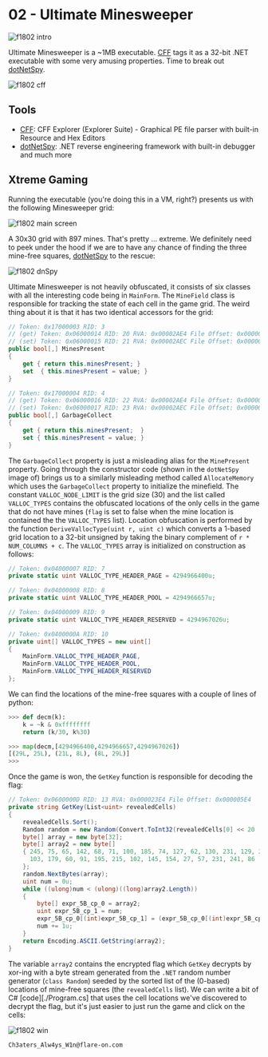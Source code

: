 # 02 - Ultimate Minesweeper

![f1802 intro](./f1802-ultimate-minesweeper.png)

Ultimate Minesweeper is a ~1MB executable. [CFF][CFF] tags it as a 32-bit .NET executable with some
very amusing properties. Time to break out [dotNetSpy][dnSpy].

![f1802 cff](./f1802-cff.png)

Tools
---
- [CFF][CFF]: CFF Explorer (Explorer Suite) - Graphical PE file parser with built-in Resource and Hex Editors
- [dotNetSpy][dnSpy]: .NET reverse engineering framework with built-in debugger and much more

Xtreme Gaming
---

Running the executable (you're doing this in a VM, right?) presents us with the following Minesweeper grid:

![f1802 main screen](./f1802-main-screen.png)

A 30x30 grid with 897 mines. That's pretty ... extreme. We definitely need to peek under the hood if we are
to have any chance of finding the three mine-free squares, [dotNetSpy][dnSpy] to the rescue:

![f1802 dnSpy](./f1802-dnSpy.png) 

Ultimate Minesweeper is not heavily obfuscated, it consists of six classes with all the interesting
code being in `MainForm`. The `MineField` class is responsible for tracking the state of each cell
in the game grid. The weird thing about it is that it has two identical accessors for the grid:

```C#
// Token: 0x17000003 RID: 3
// (get) Token: 0x06000014 RID: 20 RVA: 0x00002AE4 File Offset: 0x00000CE4
// (set) Token: 0x06000015 RID: 21 RVA: 0x00002AEC File Offset: 0x00000CEC
public bool[,] MinesPresent
{
	get { return this.minesPresent; }
	set	 { this.minesPresent = value; }
}

// Token: 0x17000004 RID: 4
// (get) Token: 0x06000016 RID: 22 RVA: 0x00002AE4 File Offset: 0x00000CE4
// (set) Token: 0x06000017 RID: 23 RVA: 0x00002AEC File Offset: 0x00000CEC
public bool[,] GarbageCollect
{
	get { return this.minesPresent;  }
	set { this.minesPresent = value; }
}
```

The `GarbageCollect` property is just a misleading alias for the `MinePresent` property.
Going through the constructor code (shown in the `dotNetSpy` image of) brings us to a similarly
misleading method called `AllocateMemory` which uses the `GarbageCollect` property to initialize
the minefield. The constant `VALLOC_NODE_LIMIT` is the grid size (30) and the list called
`VALLOC_TYPES` contains the obfuscated locations of the only cells in the game that do not have
mines (`flag` is set to false when the mine location is contained the the `VALLOC_TYPES` list).
Location obfuscation is performed by the function `DeriveVallocType(uint r, uint c)` which
converts a 1-based grid location to a 32-bit unsigned by taking the binary complement of `r * NUM_COLUMNS + c`.
The `VALLOC_TYPES` array is initialized on construction as follows:

```C#
// Token: 0x04000007 RID: 7
private static uint VALLOC_TYPE_HEADER_PAGE = 4294966400u;

// Token: 0x04000008 RID: 8
private static uint VALLOC_TYPE_HEADER_POOL = 4294966657u;

// Token: 0x04000009 RID: 9
private static uint VALLOC_TYPE_HEADER_RESERVED = 4294967026u;

// Token: 0x0400000A RID: 10
private uint[] VALLOC_TYPES = new uint[]
{
    MainForm.VALLOC_TYPE_HEADER_PAGE,
    MainForm.VALLOC_TYPE_HEADER_POOL,
    MainForm.VALLOC_TYPE_HEADER_RESERVED
};
```

We can find the locations of the mine-free squares with a couple of lines of python:

```python
>>> def decm(k):
    k = ~k & 0xffffffff
    return (k/30, k%30)

>>> map(decm,[4294966400,4294966657,4294967026])
[(29L, 25L), (21L, 8L), (8L, 29L)]
>>> 
```

Once the game is won, the `GetKey` function is responsible for decoding the flag:

```C#
// Token: 0x0600000D RID: 13 RVA: 0x000023E4 File Offset: 0x000005E4
private string GetKey(List<uint> revealedCells)
{
	revealedCells.Sort();
	Random random = new Random(Convert.ToInt32(revealedCells[0] << 20 | revealedCells[1] << 10 | revealedCells[2]));
	byte[] array = new byte[32];
	byte[] array2 = new byte[]
	{ 245, 75, 65, 142, 68, 71, 100, 185, 74, 127, 62, 130, 231, 129, 254, 243, 28, 58,
	  103, 179, 60, 91, 195, 215, 102, 145, 154, 27, 57, 231, 241, 86
	};
	random.NextBytes(array);
	uint num = 0u;
	while ((ulong)num < (ulong)((long)array2.Length))
	{
		byte[] expr_5B_cp_0 = array2;
		uint expr_5B_cp_1 = num;
		expr_5B_cp_0[(int)expr_5B_cp_1] = (expr_5B_cp_0[(int)expr_5B_cp_1] ^ array[(int)num]);
		num += 1u;
	}
	return Encoding.ASCII.GetString(array2);
}
```

The variable `array2` contains the encrypted flag which `GetKey` decrypts by xor-ing with a 
byte stream generated from the `.NET` random number generator (`class Random`) seeded by the sorted
list of the (0-based) locations of mine-free squares (the `revealedCells` list). We can write
a bit of C# [code][./Program.cs] that uses the cell locations we've discovered to decrypt the flag,
but it's just easier to just run the game and click on the cells:

![f1802 win](./f1802-win.png)

```
Ch3aters_Alw4ys_W1n@flare-on.com
```



[CFF]:http://www.ntcore.com/exsuite.php
[dnSpy]:https://github.com/0xd4d/dnSpy